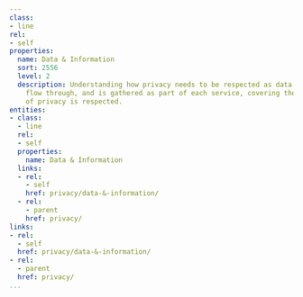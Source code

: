 ```yaml
---
class:
- line
rel:
- self
properties:
  name: Data & Information
  sort: 2556
  level: 2
  description: Understanding how privacy needs to be respected as data and information
    flow through, and is gathered as part of each service, covering the legal aspects
    of privacy is respected.
entities:
- class:
  - line
  rel:
  - self
  properties:
    name: Data & Information
  links:
  - rel:
    - self
    href: privacy/data-&-information/
  - rel:
    - parent
    href: privacy/
links:
- rel:
  - self
  href: privacy/data-&-information/
- rel:
  - parent
  href: privacy/
...
```

